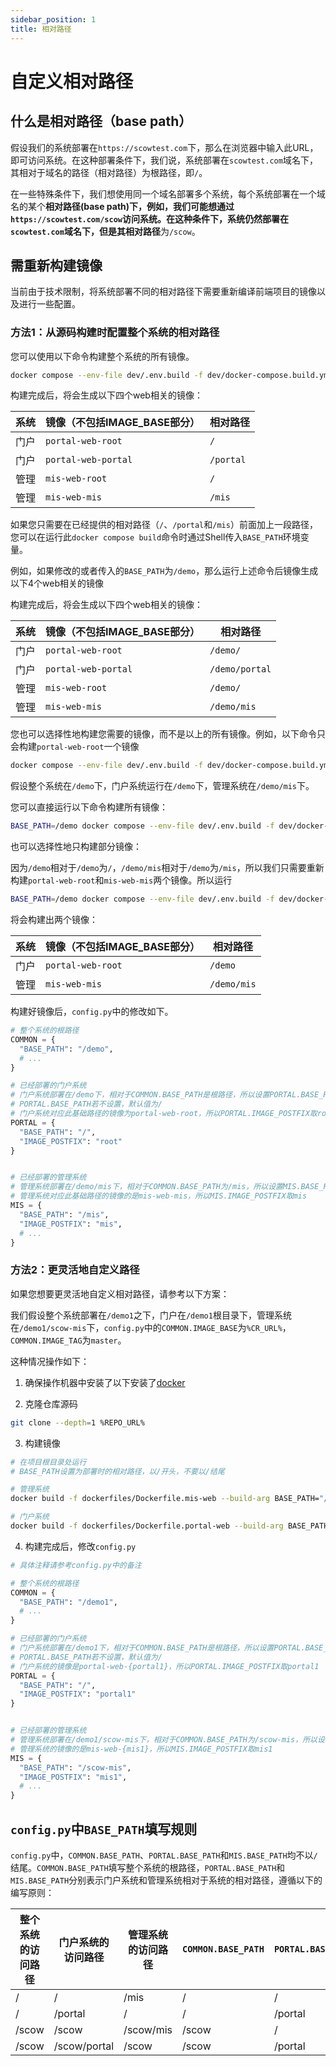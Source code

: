 ```yaml
---
sidebar_position: 1
title: 相对路径
---
```


# 自定义相对路径

## 什么是相对路径（base path）

假设我们的系统部署在`https://scowtest.com`下，那么在浏览器中输入此URL，即可访问系统。在这种部署条件下，我们说，系统部署在`scowtest.com`域名下，其相对于域名的路径（相对路径）为根路径，即`/`。

在一些特殊条件下，我们想使用同一个域名部署多个系统，每个系统部署在一个域名的某个**相对路径(base path)**下，例如，我们可能想通过`https://scowtest.com/scow`访问系统。在这种条件下，系统仍然部署在`scowtest.com`域名下，但是其**相对路径**为`/scow`。

## 需重新构建镜像

当前由于技术限制，将系统部署不同的相对路径下需要重新编译前端项目的镜像以及进行一些配置。

### 方法1：从源码构建时配置整个系统的相对路径

您可以使用以下命令构建整个系统的所有镜像。

```bash
docker compose --env-file dev/.env.build -f dev/docker-compose.build.yml build 
```

构建完成后，将会生成以下四个web相关的镜像：

| 系统 | 镜像（不包括IMAGE_BASE部分） | 相对路径  |
| ---- | ---------------------------- | --------- |
| 门户 | `portal-web-root`            | `/`       |
| 门户 | `portal-web-portal`          | `/portal` |
| 管理 | `mis-web-root`               | `/`       |
| 管理 | `mis-web-mis`                | `/mis`    |

如果您只需要在已经提供的相对路径（`/`、`/portal`和`/mis`）前面加上一段路径，您可以在运行此`docker compose build`命令时通过Shell传入`BASE_PATH`环境变量。

例如，如果修改的或者传入的`BASE_PATH`为`/demo`，那么运行上述命令后镜像生成以下4个web相关的镜像

构建完成后，将会生成以下四个web相关的镜像：

| 系统 | 镜像（不包括IMAGE_BASE部分） | 相对路径       |
| ---- | ---------------------------- | -------------- |
| 门户 | `portal-web-root`            | `/demo/`       |
| 门户 | `portal-web-portal`          | `/demo/portal` |
| 管理 | `mis-web-root`               | `/demo/`       |
| 管理 | `mis-web-mis`                | `/demo/mis`    |

您也可以选择性地构建您需要的镜像，而不是以上的所有镜像。例如，以下命令只会构建`portal-web-root`一个镜像

```bash
docker compose --env-file dev/.env.build -f dev/docker-compose.build.yml build portal-web-root
```

假设整个系统在`/demo`下，门户系统运行在`/demo`下，管理系统在`/demo/mis`下。

您可以直接运行以下命令构建所有镜像：

```bash
BASE_PATH=/demo docker compose --env-file dev/.env.build -f dev/docker-compose.build.yml build
```

也可以选择性地只构建部分镜像：

因为`/demo`相对于`/demo`为`/`，`/demo/mis`相对于`/demo`为`/mis`，所以我们只需要重新构建`portal-web-root`和`mis-web-mis`两个镜像。所以运行

```bash
BASE_PATH=/demo docker compose --env-file dev/.env.build -f dev/docker-compose.build.yml build portal-web-root mis-web-mis
```

将会构建出两个镜像：

| 系统 | 镜像（不包括IMAGE_BASE部分） | 相对路径    |
| ---- | ---------------------------- | ----------- |
| 门户 | `portal-web-root`            | `/demo`     |
| 管理 | `mis-web-mis`                | `/demo/mis` |

构建好镜像后，`config.py`中的修改如下。

```python
# 整个系统的根路径
COMMON = {
  "BASE_PATH": "/demo",
  # ...
}

# 已经部署的门户系统
# 门户系统部署在/demo下，相对于COMMON.BASE_PATH是根路径，所以设置PORTAL.BASE_PATH为/
# PORTAL.BASE_PATH若不设置，默认值为/
# 门户系统对应此基础路径的镜像为portal-web-root，所以PORTAL.IMAGE_POSTFIX取root
PORTAL = {
  "BASE_PATH": "/",
  "IMAGE_POSTFIX": "root"
}


# 已经部署的管理系统
# 管理系统部署在/demo/mis下，相对于COMMON.BASE_PATH为/mis，所以设置MIS.BASE_PATH为/scow-mis
# 管理系统对应此基础路径的镜像的是mis-web-mis，所以MIS.IMAGE_POSTFIX取mis
MIS = {
  "BASE_PATH": "/mis",
  "IMAGE_POSTFIX": "mis",
  # ...
}

```

### 方法2：更灵活地自定义路径

如果您想要更灵活地自定义相对路径，请参考以下方案：

我们假设整个系统部署在`/demo1`之下，门户在`/demo1`根目录下，管理系统在`/demo1/scow-mis`下，`config.py`中的`COMMON.IMAGE_BASE`为`%CR_URL%`，`COMMON.IMAGE_TAG`为`master`。

这种情况操作如下：

1. 确保操作机器中安装了以下安装了[docker](https://docs.docker.com/engine/install/)

2. 克隆仓库源码

```bash
git clone --depth=1 %REPO_URL%
```

3. 构建镜像

```bash
# 在项目根目录处运行
# BASE_PATH设置为部署时的相对路径，以/开头，不要以/结尾

# 管理系统
docker build -f dockerfiles/Dockerfile.mis-web --build-arg BASE_PATH="/demo1/scow-mis" -t "%CR_URL%/mis-web-mis1:master" .

# 门户系统
docker build -f dockerfiles/Dockerfile.portal-web --build-arg BASE_PATH="/demo1" -t "%CR_URL%/portal-web-portal1:master" .
```

4. 构建完成后，修改`config.py`

```python
# 具体注释请参考config.py中的备注

# 整个系统的根路径
COMMON = {
  "BASE_PATH": "/demo1",
  # ...
}

# 已经部署的门户系统
# 门户系统部署在/demo1下，相对于COMMON.BASE_PATH是根路径，所以设置PORTAL.BASE_PATH为/
# PORTAL.BASE_PATH若不设置，默认值为/
# 门户系统的镜像是portal-web-{portal1}，所以PORTAL.IMAGE_POSTFIX取portal1
PORTAL = {
  "BASE_PATH": "/",
  "IMAGE_POSTFIX": "portal1"
}


# 已经部署的管理系统
# 管理系统部署在/demo1/scow-mis下，相对于COMMON.BASE_PATH为/scow-mis，所以设置MIS.BASE_PATH为/scow-mis
# 管理系统的镜像的是mis-web-{mis1}，所以MIS.IMAGE_POSTFIX取mis1
MIS = {
  "BASE_PATH": "/scow-mis",
  "IMAGE_POSTFIX": "mis1",
  # ...
}

```

## `config.py`中`BASE_PATH`填写规则

`config.py`中，`COMMON.BASE_PATH`、`PORTAL.BASE_PATH`和`MIS.BASE_PATH`均不以`/`结尾。`COMMON.BASE_PATH`填写整个系统的根路径，`PORTAL.BASE_PATH`和`MIS.BASE_PATH`分别表示门户系统和管理系统相对于系统的相对路径，遵循以下的编写原则：

| 整个系统的访问路径 | 门户系统的访问路径 | 管理系统的访问路径 | `COMMON.BASE_PATH` | `PORTAL.BASE_PATH` | `MIS.BASE_PATH` |
| ------------------ | ------------------ | ------------------ | ------------------ | ------------------ | --------------- |
| /                  | /                  | /mis               | /                  | /                  | /mis            |
| /                  | /portal            | /                  | /                  | /portal            | /               |
| /scow              | /scow              | /scow/mis          | /scow              | /                  | /mis            |
| /scow              | /scow/portal       | /scow              | /scow              | /portal            | /               |
